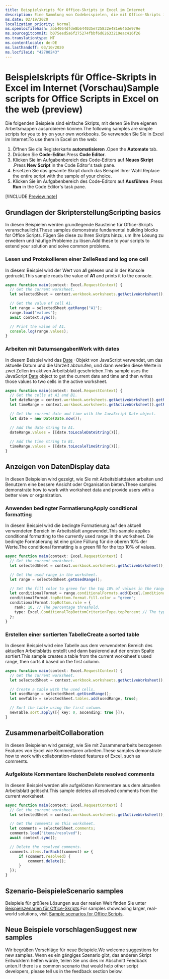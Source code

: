 ```yaml
---
title: Beispielskripts für Office-Skripts in Excel im Internet
description: Eine Sammlung von Codebeispielen, die mit Office-Skripts in Excel im Internet verwendet werden sollen.
ms.date: 02/19/2020
localization_priority: Normal
ms.openlocfilehash: abb4064dfde8b644035e725832e481e6463e979e
ms.sourcegitcommit: b075eed5a6f275274fbbf6d62633219eac416f26
ms.translationtype: MT
ms.contentlocale: de-DE
ms.lasthandoff: 03/10/2020
ms.locfileid: "42700243"
---
```

# <a name="sample-scripts-for-office-scripts-in-excel-on-the-web-preview"></a><span data-ttu-id="25400-103">Beispielskripts für Office-Skripts in Excel im Internet (Vorschau)</span><span class="sxs-lookup"><span data-stu-id="25400-103">Sample scripts for Office Scripts in Excel on the web (preview)</span></span>

<span data-ttu-id="25400-104">Die folgenden Beispiele sind einfache Skripts, mit denen Sie Ihre eigenen Arbeitsmappen ausprobieren können.</span><span class="sxs-lookup"><span data-stu-id="25400-104">The following samples are simple scripts for you to try on your own workbooks.</span></span> <span data-ttu-id="25400-105">So verwenden Sie Sie in Excel im Internet:</span><span class="sxs-lookup"><span data-stu-id="25400-105">To use them in Excel on the web:</span></span>

1. <span data-ttu-id="25400-106">Öffnen Sie die Registerkarte **automatisieren** .</span><span class="sxs-lookup"><span data-stu-id="25400-106">Open the **Automate** tab.</span></span>
2. <span data-ttu-id="25400-107">Drücken Sie **Code-Editor**.</span><span class="sxs-lookup"><span data-stu-id="25400-107">Press **Code Editor**.</span></span>
3. <span data-ttu-id="25400-108">Klicken Sie im Aufgabenbereich des Code-Editors auf **Neues Skript** .</span><span class="sxs-lookup"><span data-stu-id="25400-108">Press **New Script** in the Code Editor's task pane.</span></span>
4. <span data-ttu-id="25400-109">Ersetzen Sie das gesamte Skript durch das Beispiel Ihrer Wahl.</span><span class="sxs-lookup"><span data-stu-id="25400-109">Replace the entire script with the sample of your choice.</span></span>
5. <span data-ttu-id="25400-110">Klicken Sie im Aufgabenbereich des Code-Editors auf **Ausführen** .</span><span class="sxs-lookup"><span data-stu-id="25400-110">Press **Run** in the Code Editor's task pane.</span></span>

[!INCLUDE [Preview note](../includes/preview-note.md)]

## <a name="scripting-basics"></a><span data-ttu-id="25400-111">Grundlagen der Skripterstellung</span><span class="sxs-lookup"><span data-stu-id="25400-111">Scripting basics</span></span>

<span data-ttu-id="25400-112">In diesen Beispielen werden grundlegende Bausteine für Office-Skripts veranschaulicht.</span><span class="sxs-lookup"><span data-stu-id="25400-112">These samples demonstrate fundamental building blocks for Office Scripts.</span></span> <span data-ttu-id="25400-113">Fügen Sie diese zu Ihren Skripts hinzu, um Ihre Lösung zu erweitern und häufige Probleme zu lösen.</span><span class="sxs-lookup"><span data-stu-id="25400-113">Add these to your scripts to extend your solution and solve common problems.</span></span>

### <a name="read-and-log-one-cell"></a><span data-ttu-id="25400-114">Lesen und Protokollieren einer Zelle</span><span class="sxs-lookup"><span data-stu-id="25400-114">Read and log one cell</span></span>

<span data-ttu-id="25400-115">In diesem Beispiel wird der Wert von **a1** gelesen und in der Konsole gedruckt.</span><span class="sxs-lookup"><span data-stu-id="25400-115">This sample reads the value of **A1** and prints it to the console.</span></span>

``` TypeScript
async function main(context: Excel.RequestContext) {
  // Get the current worksheet.
  let selectedSheet = context.workbook.worksheets.getActiveWorksheet();

  // Get the value of cell A1.
  let range = selectedSheet.getRange("A1");
  range.load("values");
  await context.sync();

  // Print the value of A1.
  console.log(range.values);
}
```

### <a name="work-with-dates"></a><span data-ttu-id="25400-116">Arbeiten mit Datumsangaben</span><span class="sxs-lookup"><span data-stu-id="25400-116">Work with dates</span></span>

<span data-ttu-id="25400-117">In diesem Beispiel wird das [Date](https://developer.mozilla.org/docs/web/javascript/reference/global_objects/date) -Objekt von JavaScript verwendet, um das aktuelle Datum und die Uhrzeit abzurufen, und dann werden diese Werte in zwei Zellen im aktiven Arbeitsblatt geschrieben.</span><span class="sxs-lookup"><span data-stu-id="25400-117">This sample uses the JavaScript [Date](https://developer.mozilla.org/docs/web/javascript/reference/global_objects/date) object to get the current date and time and then writes those values to two cells in the active worksheet.</span></span>

```TypeScript
async function main(context: Excel.RequestContext) {
  // Get the cells at A1 and B1.
  let dateRange = context.workbook.worksheets.getActiveWorksheet().getRange("A1");
  let timeRange = context.workbook.worksheets.getActiveWorksheet().getRange("B1");

  // Get the current date and time with the JavaScript Date object.
  let date = new Date(Date.now());

  // Add the date string to A1.
  dateRange.values = [[date.toLocaleDateString()]];
  
  // Add the time string to B1.
  timeRange.values = [[date.toLocaleTimeString()]];
}
```

## <a name="display-data"></a><span data-ttu-id="25400-118">Anzeigen von Daten</span><span class="sxs-lookup"><span data-stu-id="25400-118">Display data</span></span>

<span data-ttu-id="25400-119">In diesen Beispielen wird gezeigt, wie Sie mit Arbeitsblattdaten arbeiten und Benutzern eine bessere Ansicht oder Organisation bieten.</span><span class="sxs-lookup"><span data-stu-id="25400-119">These samples demonstrate how to work with worksheet data and provide users with a better view or organization.</span></span>

### <a name="apply-conditional-formatting"></a><span data-ttu-id="25400-120">Anwenden bedingter Formatierung</span><span class="sxs-lookup"><span data-stu-id="25400-120">Apply conditional formatting</span></span>

<span data-ttu-id="25400-121">In diesem Beispiel wird die bedingte Formatierung auf den aktuell verwendeten Bereich im Arbeitsblatt angewendet.</span><span class="sxs-lookup"><span data-stu-id="25400-121">This sample applies conditional formatting to the currently used range in the worksheet.</span></span> <span data-ttu-id="25400-122">Die bedingte Formatierung ist eine grüne Füllung für die oberen 10% der Werte.</span><span class="sxs-lookup"><span data-stu-id="25400-122">The conditional formatting is a green fill for the top 10% of values.</span></span>

```TypeScript
async function main(context: Excel.RequestContext) {
  // Get the current worksheet.
  let selectedSheet = context.workbook.worksheets.getActiveWorksheet();

  // Get the used range in the worksheet.
  let range = selectedSheet.getUsedRange();

  // Set the fill color to green for the top 10% of values in the range.
  let conditionalFormat = range.conditionalFormats.add(Excel.ConditionalFormatType.topBottom);
  conditionalFormat.topBottom.format.fill.color = "green";
  conditionalFormat.topBottom.rule = {
    rank: 10, // The percentage threshold.
    type: Excel.ConditionalTopBottomCriterionType.topPercent // The type of the top/bottom condition.
  };
}
```

### <a name="create-a-sorted-table"></a><span data-ttu-id="25400-123">Erstellen einer sortierten Tabelle</span><span class="sxs-lookup"><span data-stu-id="25400-123">Create a sorted table</span></span>

<span data-ttu-id="25400-124">In diesem Beispiel wird eine Tabelle aus dem verwendeten Bereich des aktuellen Arbeitsblatts erstellt und dann basierend auf der ersten Spalte sortiert.</span><span class="sxs-lookup"><span data-stu-id="25400-124">This sample creates a table from the current worksheet's used range, then sorts it based on the first column.</span></span>

```TypeScript
async function main(context: Excel.RequestContext) {
  // Get the current worksheet.
  let selectedSheet = context.workbook.worksheets.getActiveWorksheet();

  // Create a table with the used cells.
  let usedRange = selectedSheet.getUsedRange();
  let newTable = selectedSheet.tables.add(usedRange, true);

  // Sort the table using the first column.
  newTable.sort.apply([{ key: 0, ascending: true }]);
}
```

## <a name="collaboration"></a><span data-ttu-id="25400-125">Zusammenarbeit</span><span class="sxs-lookup"><span data-stu-id="25400-125">Collaboration</span></span>

<span data-ttu-id="25400-126">In diesen Beispielen wird gezeigt, wie Sie mit Zusammenarbeits bezogenen Features von Excel wie Kommentaren arbeiten.</span><span class="sxs-lookup"><span data-stu-id="25400-126">These samples demonstrate how to work with collaboration-related features of Excel, such as comments.</span></span>

### <a name="delete-resolved-comments"></a><span data-ttu-id="25400-127">Aufgelöste Kommentare löschen</span><span class="sxs-lookup"><span data-stu-id="25400-127">Delete resolved comments</span></span>

<span data-ttu-id="25400-128">In diesem Beispiel werden alle aufgelösten Kommentare aus dem aktuellen Arbeitsblatt gelöscht.</span><span class="sxs-lookup"><span data-stu-id="25400-128">This sample deletes all resolved comments from the current worksheet.</span></span>

```TypeScript
async function main(context: Excel.RequestContext) {
  // Get the current worksheet.
  let selectedSheet = context.workbook.worksheets.getActiveWorksheet();

  // Get the comments on this worksheet.
  let comments = selectedSheet.comments;
  comments.load("items/resolved");
  await context.sync();

  // Delete the resolved comments.
  comments.items.forEach((comment) => {
      if (comment.resolved) {
          comment.delete();
      }
  });
}
```

## <a name="scenario-samples"></a><span data-ttu-id="25400-129">Szenario-Beispiele</span><span class="sxs-lookup"><span data-stu-id="25400-129">Scenario samples</span></span>

<span data-ttu-id="25400-130">Beispiele für größere Lösungen aus der realen Welt finden Sie unter [Beispielszenarien für Office-Skripts](scenarios/sample-scenario-overview.md).</span><span class="sxs-lookup"><span data-stu-id="25400-130">For samples showcasing larger, real-world solutions, visit [Sample scenarios for Office Scripts](scenarios/sample-scenario-overview.md).</span></span>

## <a name="suggest-new-samples"></a><span data-ttu-id="25400-131">Neue Beispiele vorschlagen</span><span class="sxs-lookup"><span data-stu-id="25400-131">Suggest new samples</span></span>

<span data-ttu-id="25400-132">Wir begrüßen Vorschläge für neue Beispiele.</span><span class="sxs-lookup"><span data-stu-id="25400-132">We welcome suggestions for new samples.</span></span> <span data-ttu-id="25400-133">Wenn es ein gängiges Szenario gibt, das anderen Skript Entwicklern helfen würde, teilen Sie uns dies im Abschnitt Feedback unten.</span><span class="sxs-lookup"><span data-stu-id="25400-133">If there is a common scenario that would help other script developers, please tell us in the feedback section below.</span></span>
